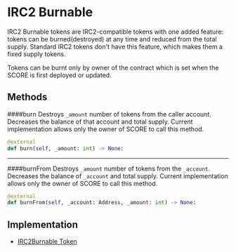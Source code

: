 # IRC2 Burnable
IRC2 Burnable tokens are IRC2-compatible tokens with one added feature: tokens can be burned(destroyed) at any time and reduced from the total supply. Standard IRC2 tokens don't have this feature, which makes them a fixed supply tokens.

Tokens can be burnt only by owner of the contract which is set when the SCORE is first deployed or updated.

## Methods

####burn
Destroys `_amount` number of tokens from the caller account. Decreases the balance of that account and total supply. Current implementation allows only the owner of SCORE to call this method.
```Python
@external
def burn(self, _amount: int) -> None:
```
<hr>

####burnFrom
Destroys `_amount` number of tokens from the `_account`. Decreases the balance of `_account` and total supply. Current implementation allows only the owner of SCORE to call this method.
```Python
@external
def burnFrom(self, _account: Address, _amount: int) -> None:
```

## Implementation
* [IRC2Burnable Token](https://github.com/OpenDevICON/odi-contracts/blob/test-fixed/ODIContracts/tokens/IRC2burnable.py "IRC2Burnable")